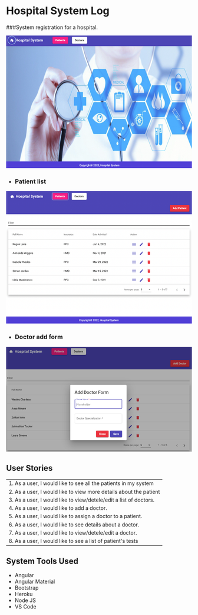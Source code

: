 # Hospital System Log

 ###System registration for a hospital.
 
![home.png](images/home.png)

- ### Patient list

![patient.png](images/patient.png)

- ### Doctor add form

![doctorform.png](images/doctorform.png)

## User Stories

| |
| --- |
|1. As a user, I would like to see all the patients in my system
|2. As a user, I would like to view more details about the patient
|3. As a user, I would like to view/detele/edit a list of doctors.
|4. As a user, I would like to add a doctor.
|5. As a user, I would like to assign a doctor to a patient.
|6. As a user, I would like to see details about a doctor.
|7. As a user, I would like to view/detele/edit a doctor.
|8. As a user, I would like to see a list of patient's tests


## System Tools Used

- Angular
- Angular Material
- Bootstrap
- Heroku
- Node JS
- VS Code
